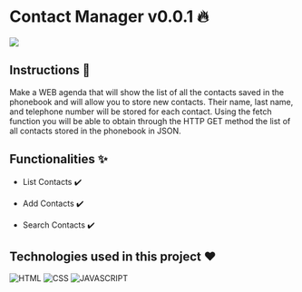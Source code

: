 # Contact Manager v0.0.1 🔥
![](https://github.com/Daniels-not/Contact-Manager/blob/main/img/project/functionalities.PNG)

## Instructions 📑

Make a WEB agenda that will show the list of all the contacts saved in the phonebook and will allow you to store new contacts. Their name, last name, and telephone number will be stored for each contact. Using the fetch function you will be able to obtain through the HTTP GET method the list of all contacts stored in the phonebook in JSON.

## Functionalities ✨

- List Contacts ✔️

- Add Contacts ✔️

- Search Contacts ✔️

## Technologies used in this project ❤️

![HTML](https://img.shields.io/badge/HTML5-E34F26?style=for-the-badge&logo=html5&logoColor=white) ![CSS](https://img.shields.io/badge/CSS3-1572B6?style=for-the-badge&logo=css3&logoColor=white) ![JAVASCRIPT](https://img.shields.io/badge/JavaScript-F7DF1E?style=for-the-badge&logo=javascript&logoColor=black) 
